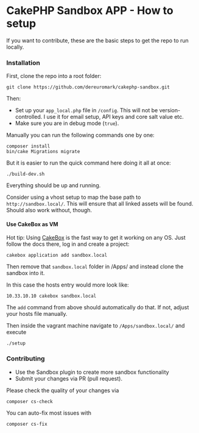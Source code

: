 # CakePHP Sandbox APP - How to setup

If you want to contribute, these are the basic steps to get the repo to run locally.

### Installation

First, clone the repo into a root folder:

	git clone https://github.com/dereuromark/cakephp-sandbox.git

Then:

* Set up your `app_local.php` file in `/config`.
This will not be version-controlled. I use it for email setup, API keys and core salt value etc.
* Make sure you are in debug mode (`true`).

Manually you can run the following commands one by one:

```
composer install
bin/cake Migrations migrate
```

But it is easier to run the quick command here doing it all at once:
```
./build-dev.sh
```
Everything should be up and running.

Consider using a vhost setup to map the base path to `http://sandbox.local/`.
This will ensure that all linked assets will be found. Should also work without, though.

#### Use CakeBox as VM
Hot tip: Using [CakeBox](https://github.com/alt3/cakebox) is the fast way to get it working on any OS.
Just follow the docs there, log in and create a project:
```
cakebox application add sandbox.local
```
Then remove that `sandbox.local` folder in /Apps/ and instead clone the sandbox into it.

In this case the hosts entry would more look like:
```
10.33.10.10 cakebox sandbox.local
```
The `add` command from above should automatically do that. If not, adjust your hosts file manually.

Then inside the vagrant machine navigate to `/Apps/sandbox.local/` and execute
```
./setup
```

### Contributing

* Use the Sandbox plugin to create more sandbox functionality
* Submit your changes via PR (pull request).

Please check the quality of your changes via
```
composer cs-check
```
You can auto-fix most issues with
```
composer cs-fix
```
